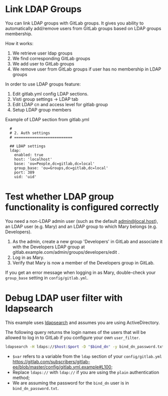 # Link LDAP Groups
You can link LDAP groups with GitLab groups.
It gives you ability to automatically add/remove users from GitLab groups based on LDAP groups membership.

How it works: 
1. We retrieve user ldap groups
2. We find corresponding GitLab groups
3. We add user to GitLab groups
4. We remove user from GitLab groups if user has no membership in LDAP groups

In order to use LDAP groups feature:

1. Edit gitlab.yml config LDAP sections.
2. Visti group settings -> LDAP tab
3. Edit LDAP cn and access level for gitlab group
4. Setup LDAP group members


Example of LDAP section from gitlab.yml

```
  #
  # 2. Auth settings
  # ==========================

  ## LDAP settings
  ldap:
    enabled: true
    host: 'localhost'
    base: 'ou=People,dc=gitlab,dc=local'
    group_base: 'ou=Groups,dc=gitlab,dc=local'
    port: 389
    uid: 'uid'
```


# Test whether LDAP group functionality is configured correctly

You need a non-LDAP admin user (such as the default admin@local.host), an LDAP user (e.g. Mary) and an LDAP group to which Mary belongs (e.g. Developers).

1. As the admin, create a new group 'Developers' in GitLab and associate it with the Developers LDAP group at gitlab.example.com/admin/groups/developers/edit .
2. Log in as Mary.
3. Verify that Mary is now a member of the Developers group in GitLab.

If you get an error message when logging in as Mary, double-check your `group_base` setting in `config/gitlab.yml`. 


# Debug LDAP user filter with ldapsearch

This example uses [ldapsearch](http://www.openldap.org/software/man.cgi?query=ldapsearch&apropos=0&sektion=0&manpath=OpenLDAP+2.0-Release&format=html) and assumes you are using ActiveDirectory.

The following query returns the login names of the users that will be allowed to log in to GitLab if you configure your own `user_filter`.

```bash
ldapsearch -H ldaps://$host:$port -D "$bind_dn" -y bind_dn_password.txt  -b "$base" "(&(ObjectClass=User)($user_filter))" sAMAccountName
```

- `$var` refers to a variable from the `ldap` section of your `config/gitlab.yml` https://gitlab.com/subscribers/gitlab-ee/blob/master/config/gitlab.yml.example#L100;
- Replace `ldaps://` with `ldap://` if you are using the `plain` authentication method;
- We are assuming the password for the `bind_dn` user is in `bind_dn_password.txt`.
